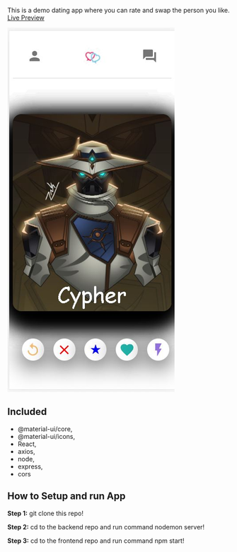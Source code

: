
This is a demo dating app where you can rate and swap the person you like. [Live Preview](https://ice-breaking.netlify.app/)


![image](ProductionImage/Production.jpg)

## Included
* @material-ui/core,
* @material-ui/icons,
* React,
* axios,
* node,
* express,
* cors


## How to Setup and run App

**Step 1:** git clone this repo!

**Step 2:** cd to the backend repo and run command nodemon server!

**Step 3:** cd to the frontend repo and run command npm start!
